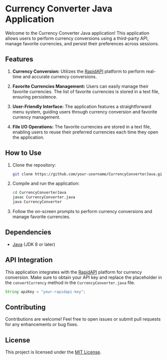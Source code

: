 # Currency Converter Java Application

Welcome to the Currency Converter Java application! This application allows users to perform currency conversions using a third-party API, manage favorite currencies, and persist their preferences across sessions.

## Features

1. **Currency Conversion:** Utilizes the [RapidAPI](https://rapidapi.com/) platform to perform real-time and accurate currency conversions.

2. **Favorite Currencies Management:** Users can easily manage their favorite currencies. The list of favorite currencies is stored in a text file, ensuring persistence.

3. **User-Friendly Interface:** The application features a straightforward menu system, guiding users through currency conversion and favorite currency management.

4. **File I/O Operations:** The favorite currencies are stored in a text file, enabling users to reuse their preferred currencies each time they open the application.

## How to Use

1. Clone the repository:

   ```bash
   git clone https://github.com/your-username/CurrencyConverterJava.git
   ```

2. Compile and run the application:

   ```bash
   cd CurrencyConverterJava
   javac CurrencyConverter.java
   java CurrencyConverter
   ```

3. Follow the on-screen prompts to perform currency conversions and manage favorite currencies.

## Dependencies

- [Java](https://www.oracle.com/java/technologies/javase-downloads.html) (JDK 8 or later)

## API Integration

This application integrates with the [RapidAPI](https://rapidapi.com/) platform for currency conversion. Make sure to obtain your API key and replace the placeholder in the `convertCurrency` method in the `CurrencyConverter.java` file.

```java
String apiKey = "your-rapidapi-key";
```

## Contributing

Contributions are welcome! Feel free to open issues or submit pull requests for any enhancements or bug fixes.

## License

This project is licensed under the [MIT License](LICENSE).
